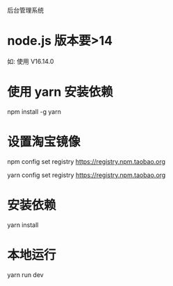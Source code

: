 

 后台管理系统

# node.js 版本要>14

如: 使用 V16.14.0

# 使用 yarn 安装依赖

npm install -g yarn

# 设置淘宝镜像

npm config set registry https://registry.npm.taobao.org

yarn config set registry https://registry.npm.taobao.org

# 安装依赖

yarn install

# 本地运行

yarn run dev
 
 
